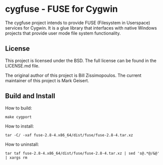 # cygfuse - FUSE for Cygwin

The cygfuse project intends to provide FUSE (Filesystem in Userspace) services for Cygwin.
It is a glue library that interfaces with native Windows projects that provide user mode file system functionality.

## License

This project is licensed under the BSD. The full license can be found in the LICENSE.md file.

The original author of this project is Bill Zissimopoulos.
The current maintainer of this project is Mark Geisert.

## Build and Install

How to build:

    make cygport

How to install:

    tar -C/ -xaf fuse-2.8-4.x86_64/dist/fuse/fuse-2.8-4.tar.xz

How to uninstall:

    tar taf fuse-2.8-4.x86_64/dist/fuse/fuse-2.8-4.tar.xz | sed 's@.*@/&@' | xargs rm
